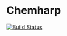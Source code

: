 # Chemharp

[![Build Status](https://travis-ci.org/Luthaf/Chemharp.jl.svg?branch=master)](https://travis-ci.org/Luthaf/Chemharp.jl)
